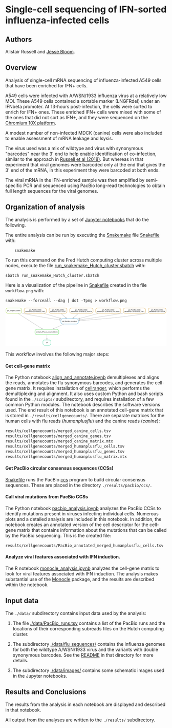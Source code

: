 # Single-cell sequencing of IFN-sorted influenza-infected cells

## Authors
Alistair Russell and [Jesse Bloom](https://research.fhcrc.org/bloom/en.html).

## Overview
Analysis of single-cell mRNA sequencing of influenza-infected A549 cells that have been enriched for IFN+ cells.

A549 cells were infected with A/WSN/1933 influenza virus at a relatively low MOI.
These A549 cells contained a sortable marker (LNGFRdel) under an IFNbeta promoter.
At 13-hours post-infection, the cells were sorted to enrich for IFN+ ones. 
These enriched IFN+ cells were mixed with some of the ones that did not sort as IFN+, and they were sequenced on the [Chromium 10X platform](https://www.10xgenomics.com/single-cell/).

A modest number of non-infected MDCK (canine) cells were also included to enable assessment of mRNA leakage and lsysis.

The virus used was a mix of wildtype and virus with synonymous "barcodes" near the 3' end to help enable identification of co-infection, similar to the approach in [Russell et al (2018)][].
But whereas in that experiment that viral genomes were barcoded only at the end that gives the 3' end of the mRNA, in this experiment they were barcoded at both ends.

The viral mRNA in the IFN-enriched sample was then amplified by semi-specific PCR and sequenced using PacBio long-read technologies to obtain full length sequences for the viral genomes.

## Organization of analysis
The analysis is performed by a set of [Jupyter notebooks](http://jupyter.org/) that do the following.

The entire analysis can be run by executing the [Snakemake](https://snakemake.readthedocs.io/en/stable/) file [Snakefile](Snakefile) with:

        snakemake

To run this command on the Fred Hutch computing cluster across multiple nodes, execute the file [run_snakemake_Hutch_cluster.sbatch](run_snakemake_Hutch_cluster.sbatch) with:

    sbatch run_snakemake_Hutch_cluster.sbatch

Here is a visualization of the pipeline in [Snakefile](Snakefile) created in the file `workflow.png` with:

    snakemake --forceall --dag | dot -Tpng > workflow.png

![workflow](workflow.png)

This workflow involves the following major steps:

#### Get cell-gene matrix
The Python notebook [align_and_annotate.ipynb][] demultiplexes and aligns the reads, annotates the flu synonymous barcodes, and generates the cell-gene matrix. 
It requires installation of [cellranger](https://support.10xgenomics.com/single-cell-gene-expression/software/pipelines/latest/what-is-cell-ranger), which performs the demultiplexing and alignment. 
It also uses custom Python and bash scripts found in the `./scripts/` subdirectory, and requires installation of a few common Python modules. 
The notebook describes the software versions used. 
The end result of this notebook is an annotated cell-gene matrix that is stored in `./results/cellgenecounts/`. 
There are separate matrices for the human cells with flu reads (*humanplusflu*) and the canine reads (*canine*):

    results/cellgenecounts/merged_canine_cells.tsv
    results/cellgenecounts/merged_canine_genes.tsv
    results/cellgenecounts/merged_canine_matrix.mtx
    results/cellgenecounts/merged_humanplusflu_cells.tsv
    results/cellgenecounts/merged_humanplusflu_genes.tsv
    results/cellgenecounts/merged_humanplusflu_matrix.mtx

#### Get PacBio circular consensus sequences (CCSs)
[Snakefile](Snakefile) runs the PacBio [ccs](https://github.com/PacificBiosciences/unanimity/blob/develop/doc/PBCCS.md) program to build circular consensus sequences.
These are placed in the directory `./results/pacbio/ccs/`.

#### Call viral mutations from PacBio CCSs 
The Python notebook [pacbio_analysis.ipynb][] analyzes the PacBio CCSs to identify mutations present in viruses infecting individual cells. 
Numerous plots and a detailed analysis are included in this notebook.
In addition, the notebook creates an annotated version of the cell descriptor for the cell-gene matrix that contains information about the mutations that can be called by the PacBio sequencing. 
This is the created file:

    results/cellgenecounts/PacBio_annotated_merged_humanplusflu_cells.tsv

#### Analyze viral features associated with IFN induction.
The R notebook [monocle_analysis.ipynb][] analyzes the cell-gene matrix to look for viral features associated with IFN induction.
The analysis makes substantial use of the [Monocle][] package, and the results are described within the notebook.

## Input data
The `./data/` subdirectory contains input data used by the analysis:

1. The file [./data/PacBio_runs.tsv](./data/PacBio_runs.tsv) contains a list of the PacBio runs and the locations of their corresponding subreads files on the Hutch computing cluster.

2. The subdirectory [./data/flu_sequences/](./data/flu_sequences) contains the influenza genomes for both the wildtype A/WSN/1933 virus and the variants with double synonymous barcodes. See the [README](./data/flu_sequences/README.md) in that directory for more details.

3. The subdirectory [./data/images/](./data/images/) contains some schematic images used in the Jupyter notebooks.

## Results and Conclusions
The results from the analysis in each notebook are displayed and described in that notebook.

All output from the analyses are written to the `./results/` subdirectory.

[align_and_annotate.ipynb]: align_and_annotate.ipynb
[monocle_analysis.ipynb]: monocle_analysis.ipynb
[pacbio_analysis.ipynb]: pacbio_analysis.ipynb
[Monocle]: http://cole-trapnell-lab.github.io/monocle-release/
[Russell et al (2018)]: https://doi.org/10.7554/eLife.32303
